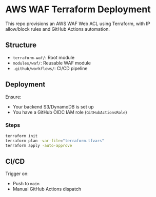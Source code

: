 # AWS WAF Terraform Deployment

This repo provisions an AWS WAF Web ACL using Terraform, with IP allow/block rules and GitHub Actions automation.

## Structure

- `terraform-waf/`: Root module
- `modules/waf/`: Reusable WAF module
- `.github/workflows/`: CI/CD pipeline

## Deployment

Ensure:
- Your backend S3/DynamoDB is set up
- You have a GitHub OIDC IAM role (`GitHubActionsRole`)

### Steps

```sh
terraform init
terraform plan -var-file="terraform.tfvars"
terraform apply -auto-approve
```

## CI/CD

Trigger on:
- Push to `main`
- Manual GitHub Actions dispatch
